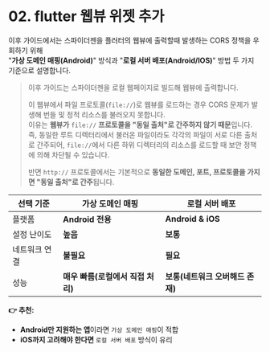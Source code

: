 # 02. flutter 웹뷰 위젯 추가

이후 가이드에서는 스파이더젠을 플러터의 웹뷰에 출력할때 발생하는 CORS 정책을 우회하기 위해\
"**가상 도메인 매핑(Android)**" 방식과  "**로컬 서버 배포(Android/IOS)**" 방법 두 가지 기준으로 설명합니다.

> 이후 가이드는 스파이더젠을 로컬 웹페이지로 빌드해 웹뷰에 출력합니다.
>
> 이 웹뷰에서 파일 프로토콜(`file://`)로 웹뷰를 로드하는 경우 CORS 문제가 발생해 번들 및 정적 리소스를 불러오지 못합니다.  \
> 이유는 **웹뷰가** `file://` **프로토콜을 "동일 출처"로 간주하지 않기 때문**입니다. \
> 즉, 동일한 루트 디렉터리에서 불러온 파일이라도 각각의 파일이 서로 다른 출처로 간주되어, `file://`에서 다른 하위 디렉터리의 리소스를 로드할 때 보안 정책에 의해 차단될 수 있습니다.
>
> 반면 `http://` 프로토콜에서는 기본적으로 **동일한 도메인, 포트, 프로토콜을 가지면 "동일 출처"로 간주**됩니다.

| 선택 기준   | 가상 도메인 매핑             | 로컬 서버 배포             |
| ------- | --------------------- | -------------------- |
| 플랫폼     | **Android 전용**        | **Android & iOS**    |
| 설정 난이도  | **높음**                | **보통**               |
| 네트워크 연결 | **불필요**               | **필요**               |
| 성능      | **매우 빠름(로컬에서 직접 처리)** | **보통(네트워크 오버해드 존재)** |

**👉 추천:**

* **Android만 지원하는 앱**이라면 `가상 도메인 매핑`이 적합
* **iOS까지 고려해야 한다면** `로컬 서버 배포` 방식이 유리
